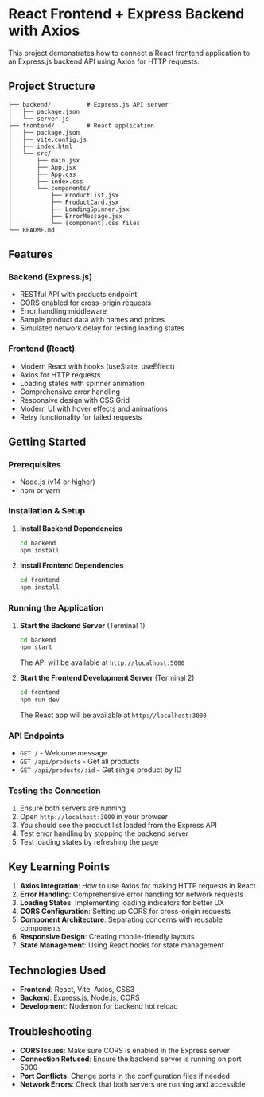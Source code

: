 # React Frontend + Express Backend with Axios

This project demonstrates how to connect a React frontend application to an Express.js backend API using Axios for HTTP requests.

## Project Structure

```
├── backend/          # Express.js API server
│   ├── package.json
│   └── server.js
├── frontend/         # React application
│   ├── package.json
│   ├── vite.config.js
│   ├── index.html
│   └── src/
│       ├── main.jsx
│       ├── App.jsx
│       ├── App.css
│       ├── index.css
│       └── components/
│           ├── ProductList.jsx
│           ├── ProductCard.jsx
│           ├── LoadingSpinner.jsx
│           ├── ErrorMessage.jsx
│           └── [component].css files
└── README.md
```

## Features

### Backend (Express.js)
- RESTful API with products endpoint
- CORS enabled for cross-origin requests
- Error handling middleware
- Sample product data with names and prices
- Simulated network delay for testing loading states

### Frontend (React)
- Modern React with hooks (useState, useEffect)
- Axios for HTTP requests
- Loading states with spinner animation
- Comprehensive error handling
- Responsive design with CSS Grid
- Modern UI with hover effects and animations
- Retry functionality for failed requests

## Getting Started

### Prerequisites
- Node.js (v14 or higher)
- npm or yarn

### Installation & Setup

1. **Install Backend Dependencies**
   ```bash
   cd backend
   npm install
   ```

2. **Install Frontend Dependencies**
   ```bash
   cd frontend
   npm install
   ```

### Running the Application

1. **Start the Backend Server** (Terminal 1)
   ```bash
   cd backend
   npm start
   ```
   The API will be available at `http://localhost:5000`

2. **Start the Frontend Development Server** (Terminal 2)
   ```bash
   cd frontend
   npm run dev
   ```
   The React app will be available at `http://localhost:3000`

### API Endpoints

- `GET /` - Welcome message
- `GET /api/products` - Get all products
- `GET /api/products/:id` - Get single product by ID

### Testing the Connection

1. Ensure both servers are running
2. Open `http://localhost:3000` in your browser
3. You should see the product list loaded from the Express API
4. Test error handling by stopping the backend server
5. Test loading states by refreshing the page

## Key Learning Points

1. **Axios Integration**: How to use Axios for making HTTP requests in React
2. **Error Handling**: Comprehensive error handling for network requests
3. **Loading States**: Implementing loading indicators for better UX
4. **CORS Configuration**: Setting up CORS for cross-origin requests
5. **Component Architecture**: Separating concerns with reusable components
6. **Responsive Design**: Creating mobile-friendly layouts
7. **State Management**: Using React hooks for state management

## Technologies Used

- **Frontend**: React, Vite, Axios, CSS3
- **Backend**: Express.js, Node.js, CORS
- **Development**: Nodemon for backend hot reload

## Troubleshooting

- **CORS Issues**: Make sure CORS is enabled in the Express server
- **Connection Refused**: Ensure the backend server is running on port 5000
- **Port Conflicts**: Change ports in the configuration files if needed
- **Network Errors**: Check that both servers are running and accessible